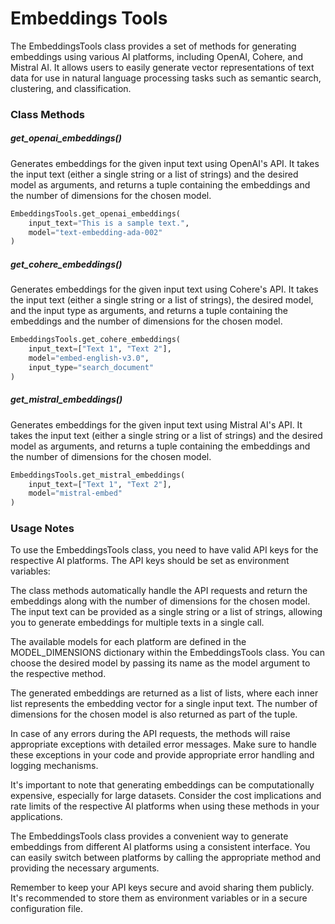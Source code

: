 # Embeddings Tools

The EmbeddingsTools class provides a set of methods for generating embeddings using various AI platforms, including OpenAI, Cohere, and Mistral AI. It allows users to easily generate vector representations of text data for use in natural language processing tasks such as semantic search, clustering, and classification.

### Class Methods

##### get_openai_embeddings()

Generates embeddings for the given input text using OpenAI's API. It takes the input text (either a single string or a list of strings) and the desired model as arguments, and returns a tuple containing the embeddings and the number of dimensions for the chosen model.

```python
EmbeddingsTools.get_openai_embeddings(
    input_text="This is a sample text.",
    model="text-embedding-ada-002"
)
```

##### get_cohere_embeddings()

Generates embeddings for the given input text using Cohere's API. It takes the input text (either a single string or a list of strings), the desired model, and the input type as arguments, and returns a tuple containing the embeddings and the number of dimensions for the chosen model.

```python
EmbeddingsTools.get_cohere_embeddings(
    input_text=["Text 1", "Text 2"],
    model="embed-english-v3.0",
    input_type="search_document"
)
```

##### get_mistral_embeddings()

Generates embeddings for the given input text using Mistral AI's API. It takes the input text (either a single string or a list of strings) and the desired model as arguments, and returns a tuple containing the embeddings and the number of dimensions for the chosen model.

```python
EmbeddingsTools.get_mistral_embeddings(
    input_text=["Text 1", "Text 2"],
    model="mistral-embed"
)
```

### Usage Notes

To use the EmbeddingsTools class, you need to have valid API keys for the respective AI platforms. The API keys should be set as environment variables:

The class methods automatically handle the API requests and return the embeddings along with the number of dimensions for the chosen model. The input text can be provided as a single string or a list of strings, allowing you to generate embeddings for multiple texts in a single call.

The available models for each platform are defined in the MODEL_DIMENSIONS dictionary within the EmbeddingsTools class. You can choose the desired model by passing its name as the model argument to the respective method.

The generated embeddings are returned as a list of lists, where each inner list represents the embedding vector for a single input text. The number of dimensions for the chosen model is also returned as part of the tuple.

In case of any errors during the API requests, the methods will raise appropriate exceptions with detailed error messages. Make sure to handle these exceptions in your code and provide appropriate error handling and logging mechanisms.

It's important to note that generating embeddings can be computationally expensive, especially for large datasets. Consider the cost implications and rate limits of the respective AI platforms when using these methods in your applications.

The EmbeddingsTools class provides a convenient way to generate embeddings from different AI platforms using a consistent interface. You can easily switch between platforms by calling the appropriate method and providing the necessary arguments.

Remember to keep your API keys secure and avoid sharing them publicly. It's recommended to store them as environment variables or in a secure configuration file.

